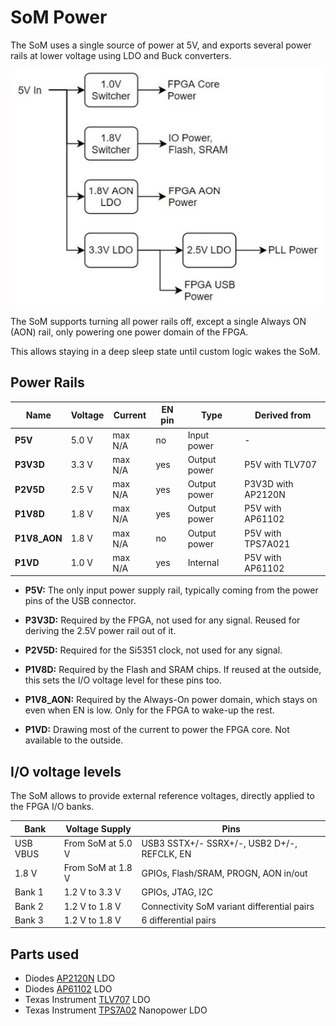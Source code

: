 # SoM Power

The SoM uses a single source of power at 5V, and exports several power rails
at lower voltage using LDO and Buck converters.

![power rails cascade](images/power_rails.png)

The SoM supports turning all power rails off, except a single Always ON (AON)
rail, only powering one power domain of the FPGA.

This allows staying in a deep sleep state until custom logic wakes the SoM.

## Power Rails

| Name         | Voltage   | Current | EN pin | Type         | Derived from       |
| ------------ | --------- | ------- | ------ | ------------ | ------------------ |
| **P5V**      | 5.0 V     | max N/A | no     | Input power  | -                  |
| **P3V3D**    | 3.3 V     | max N/A | yes    | Output power | P5V with TLV707    |
| **P2V5D**    | 2.5 V     | max N/A | yes    | Output power | P3V3D with AP2120N |
| **P1V8D**    | 1.8 V     | max N/A | yes    | Output power | P5V with AP61102   |
| **P1V8_AON** | 1.8 V     | max N/A | no     | Output power | P5V with TPS7A021  |
| **P1VD**     | 1.0 V     | max N/A | yes    | Internal     | P5V with AP61102   |

- **P5V:**
  The only input power supply rail, typically coming from the power pins
  of the USB connector.

- **P3V3D:**
  Required by the FPGA, not used for any signal.
  Reused for deriving the 2.5V power rail out of it.

- **P2V5D:**
  Required for the Si5351 clock, not used for any signal.

- **P1V8D:**
  Required by the Flash and SRAM chips.
  If reused at the outside, this sets the I/O voltage level for these pins too.

- **P1V8_AON:**
  Required by the Always-On power domain, which stays on even when EN is low.
  Only for the FPGA to wake-up the rest.

- **P1VD:**
  Drawing most of the current to power the FPGA core.
  Not available to the outside.

## I/O voltage levels

The SoM allows to provide external reference voltages, directly applied to the
FPGA I/O banks.

| Bank      | Voltage Supply    | Pins                                        |
| --------- | ----------------- | ------------------------------------------- |
| USB VBUS  | From SoM at 5.0 V | USB3 SSTX+/- SSRX+/-, USB2 D+/-, REFCLK, EN |
| 1.8 V     | From SoM at 1.8 V | GPIOs, Flash/SRAM, PROGN, AON in/out        |
| Bank 1    | 1.2 V to 3.3 V    | GPIOs, JTAG, I2C                            |
| Bank 2    | 1.2 V to 1.8 V    | Connectivity SoM variant differential pairs |
| Bank 3    | 1.2 V to 1.8 V    | 6 differential pairs                        |

## Parts used

- Diodes [AP2120N](https://www.diodes.com/assets/Datasheets/AP2120.pdf) LDO
- Diodes [AP61102](https://www.diodes.com/assets/Datasheets/AP61100-AP61102.pdf) LDO
- Texas Instrument [TLV707](https://www.ti.com/lit/ds/symlink/tlv707.pdf) LDO
- Texas Instrument [TPS7A02](https://www.ti.com/lit/ds/symlink/tps7a02.pdf) Nanopower LDO
